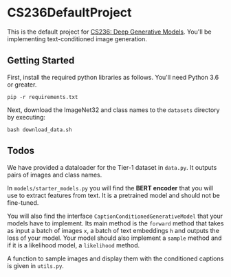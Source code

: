 # CS236DefaultProject

This is the default project for [CS236: Deep Generative Models](https://deepgenerativemodels.github.io/). You'll be implementing text-conditioned image generation.

## Getting Started

First, install the required python libraries as follows. You'll need Python 3.6 or greater.

```
pip -r requirements.txt
```

Next, download the ImageNet32 and class names to the `datasets` directory by executing:

```
bash download_data.sh
```

## Todos

We have provided a dataloader for the Tier-1 dataset in `data.py`. It outputs pairs of images and class names.

In `models/starter_models.py` you will find the **BERT encoder**  that you will use to extract features from text. It is a pretrained model and should not be fine-tuned.

You will also find the interface `CaptionConditionedGenerativeModel` that your models have to implement. Its main method is the `forward` method that takes as input a batch of images `x`, a batch of text embeddings `h` and outputs the loss of your model. Your model should also implement a `sample` method and if it is a likelihood model, a `likelihood` method.

A function to sample images and display them with the conditioned captions is given in `utils.py`.